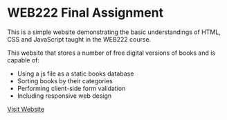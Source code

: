 # WEB222 Final Assignment

This is a simple website demonstrating the basic understandings of HTML, CSS and JavaScript taught in the WEB222 course.

This website that stores a number of free digital versions of books and is capable of:
- Using a js file as a static books database
- Sorting books by their categories
- Performing client-side form validation
- Including responsive web design

[Visit Website](https://hnvnguyen.github.io/WEB222/)
